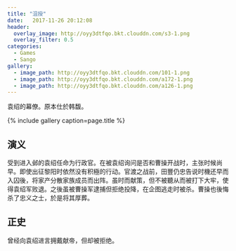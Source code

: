 ```yaml
---
title: "沮授"
date:   2017-11-26 20:12:08
header:
  overlay_image: http://oyy3dtfqo.bkt.clouddn.com/s3-1.png
  overlay_filter: 0.5
categories:
  - Games
  - Sango
gallery:
  - image_path: http://oyy3dtfqo.bkt.clouddn.com/101-1.png
  - image_path: http://oyy3dtfqo.bkt.clouddn.com/a172-1.png
  - image_path: http://oyy3dtfqo.bkt.clouddn.com/a126-1.png
---
```


袁绍的幕僚。原本仕於韩馥。

{% include gallery caption=page.title %}

## 演义

受到进入邺的袁绍任命为行政官。在被袁绍询问是否和曹操开战时，主张时候尚早。即使出征黎阳时依然没有积極的行动。官渡之战前，田豐仍忠告说时機还早而入囚後，将家产分散家族成员而出阵。虽时而献策，但不被聽从而被打下大牢，使得袁绍军败退。之後虽被曹操军逮捕但拒绝投降，在企图逃走时被杀。曹操也後悔杀了忠义之士，於是将其厚葬。

## 正史

曾经向袁绍进言拥戴献帝，但却被拒绝。